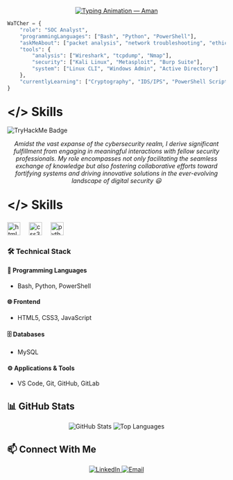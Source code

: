 <p align="center">
  <a href="https://github.com/amanrai">
    <img
      src="https://readme-typing-svg.herokuapp.com?font=Press+Start+2P&size=22&duration=3000&pause=1000&color=00BFFF&center=true&vCenter=true&width=800&lines=Hello+World!;I'm+Aman+Rai.;Aspiring+SOC+Analyst!;Passionate+about+Defensive+Security."
      alt="Typing Animation — Aman" />
  </a>
</p>

```python
WaTCher = {
    "role": "SOC Analyst",
    "programmingLanguages": ["Bash", "Python", "PowerShell"],
    "askMeAbout": ["packet analysis", "network troubleshooting", "ethical hacking"],
    "tools": {
        "analysis": ["Wireshark", "tcpdump", "Nmap"],
        "security": ["Kali Linux", "Metasploit", "Burp Suite"],
        "system": ["Linux CLI", "Windows Admin", "Active Directory"]
    },
    "currentlyLearning": ["Cryptography", "IDS/IPS", "PowerShell Scripting"]
}

```
## 

<h2 align="left"><strong><span style="font-size:28px;">&lt;/&gt; Skills</span></strong></h2>
<p align="left">
  <img src="https://tryhackme-badges.s3.amazonaws.com/WaTCher.png" alt="TryHackMe Badge" />
</p>

<p align="center"><i>
Amidst the vast expanse of the cybersecurity realm, I derive significant fulfillment from engaging in meaningful interactions with fellow security professionals.  
My role encompasses not only facilitating the seamless exchange of knowledge but also fostering collaborative efforts toward fortifying systems and driving innovative solutions in the ever-evolving landscape of digital security 😃  
</i></p>

##
<h2 align="left"><strong><span style="font-size:28px;">&lt;/&gt; Skills</span></strong></h2>


###

<div align="left">
 
  <img src="https://cdn.jsdelivr.net/gh/devicons/devicon/icons/html5/html5-original.svg" height="30" alt="html5 logo"  />
  <img width="12" />
  <img src="https://cdn.jsdelivr.net/gh/devicons/devicon/icons/css3/css3-original.svg" height="30" alt="css3 logo"  />
  <img width="12" />
  <img src="https://cdn.jsdelivr.net/gh/devicons/devicon/icons/python/python-original.svg" height="30" alt="python logo"  />
  <img width="12" />
</div>


### 🛠 Technical Stack

#### 🧠 Programming Languages
- Bash, Python, PowerShell

#### 🌐 Frontend
- HTML5, CSS3, JavaScript

#### 🗄️ Databases
- MySQL

#### ⚙️ Applications & Tools
- VS Code, Git, GitHub, GitLab

##

## 📊 GitHub Stats

<p align="center">
  <img src="https://github-readme-stats.vercel.app/api?username=raiaman35&show_icons=true&theme=tokyonight" alt="GitHub Stats" />
  <img src="https://github-readme-stats.vercel.app/api/top-langs/?username=raiaman35&layout=compact&theme=tokyonight" alt="Top Languages" />
</p>

##

## 📫 Connect With Me

<p align="center">
  <a href="https://www.linkedin.com/in/YOUR-LINKEDIN" target="_blank">
    <img src="https://img.shields.io/badge/LinkedIn-blue?style=for-the-badge&logo=linkedin" alt="LinkedIn" />
  </a>
  <a href="mailto:your.email@example.com">
    <img src="https://img.shields.io/badge/Email-red?style=for-the-badge&logo=gmail&logoColor=white" alt="Email" />
  </a>
</p>





